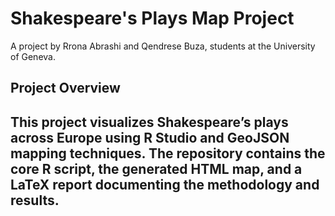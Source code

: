 # Shakespeare's Plays Map Project 
A project by Rrona Abrashi and Qendrese Buza, students at the University of Geneva.

## Project Overview
This project visualizes Shakespeare’s plays across Europe using R Studio and GeoJSON mapping techniques. The repository contains the core R script, the generated HTML map, and a LaTeX report documenting the methodology and results.
- 
